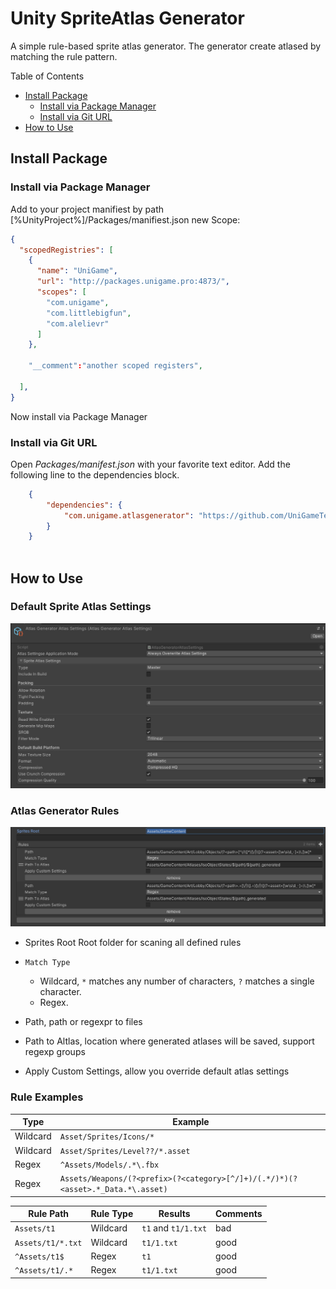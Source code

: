 <h1>Unity SpriteAtlas Generator</h1>

A simple rule-based sprite atlas generator. The generator create atlased by matching the rule pattern.

Table of Contents

- [Install Package](#install-package)
  - [Install via Package Manager](#Install-via-package-manager)
  - [Install via Git URL](#install-via-git-url)
- [How to Use](#how-to-use)

## Install Package

### Install via Package Manager

Add to your project manifiest by path [%UnityProject%]/Packages/manifiest.json new Scope:

```json
{
  "scopedRegistries": [
    {
      "name": "UniGame",
      "url": "http://packages.unigame.pro:4873/",
      "scopes": [
        "com.unigame",
        "com.littlebigfun",
        "com.alelievr"
      ]
    },
    
    "__comment":"another scoped registers",
    
  ],
}

```

Now install via Package Manager

### Install via Git URL

Open *Packages/manifest.json* with your favorite text editor. Add the following line to the dependencies block.

```json
    {
        "dependencies": {
            "com.unigame.atlasgenerator": "https://github.com/UniGameTeam/UniGame.AtlasGenerator.git"
        }
    }
    
```

## How to Use


### Default Sprite Atlas Settings

![](https://github.com/UniGameTeam/UniGame.AtlasGenerator/blob/master/GitAssets/default_settings_1.png)

### Atlas Generator Rules

![](https://github.com/UniGameTeam/UniGame.AtlasGenerator/blob/master/GitAssets/settings_1.png)

- Sprites Root
  Root folder for scaning all defined rules

- `Match Type`
  - Wildcard, `*` matches any number of characters, `?` matches a single character.
  - Regex.
- Path, path or regexpr to files
- Path to Altlas, location where generated atlases will be saved, support regexp groups
- Apply Custom Settings, allow you override default atlas settings


### Rule Examples

| Type     | Example                                                                         |
|----------|---------------------------------------------------------------------------------|
| Wildcard | `Asset/Sprites/Icons/*`                                                         |
| Wildcard | `Asset/Sprites/Level??/*.asset`                                                 |
| Regex    | `^Assets/Models/.*\.fbx`                                                        |
| Regex    | `Assets/Weapons/(?<prefix>(?<category>[^/]+)/(.*/)*)(?<asset>.*_Data.*\.asset)` |


| Rule Path         | Rule Type | Results             | Comments |
|-------------------|-----------|---------------------|----------|
| `Assets/t1`       | Wildcard  | `t1` and `t1/1.txt` | bad      |
| `Assets/t1/*.txt` | Wildcard  | `t1/1.txt`          | good     |
| `^Assets/t1$`     | Regex     | `t1`                | good     |
| `^Assets/t1/.*`   | Regex     | `t1/1.txt`          | good     |
